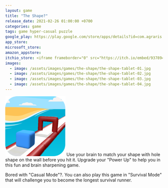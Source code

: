```yaml
---
layout: game
title: "The Shape?"
release_date: 2021-02-26 01:00:00 +0700
categories: game
tags: game hyper-casual puzzle
google_play: https://play.google.com/store/apps/details?id=com.agraris.shape
app_store:
microsoft_store:
amazon_appstore:
itchio_store: <iframe frameborder="0" src="https://itch.io/embed/937894" width="552" height="167"><a href="https://agraris.itch.io/the-shape">The Shape? by Agraris Entertainment</a></iframe>
images:
  - image: /assets/images/games/the-shape/the-shape-tablet-01.jpg
  - image: /assets/images/games/the-shape/the-shape-tablet-02.jpg
  - image: /assets/images/games/the-shape/the-shape-tablet-03.jpg
  - image: /assets/images/games/the-shape/the-shape-tablet-04.jpg
---
```


<img class="float-left mr-4" height="192" src="/assets/images/games/the-shape/icon-rounded-512px.png" alt="icon"/>
Use your brain to match your shape with hole shape on the wall before you hit it. Upgrade your "Power Up" to help you in this fun and brain sharpening game.

Bored with "Casual Mode"?. You can also play this game in "Survival Mode" that will challenge you to become the longest survival runner.
